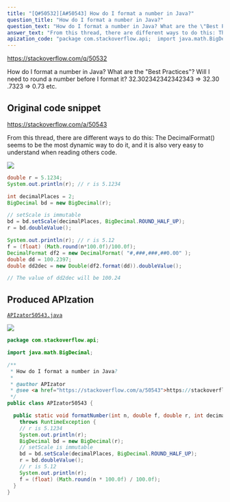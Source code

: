 ```yaml
---
title: "[Q#50532][A#50543] How do I format a number in Java?"
question_title: "How do I format a number in Java?"
question_text: "How do I format a number in Java? What are the \"Best Practices\"? Will I need to round a number before I format it? 32.302342342342343 => 32.30 .7323 => 0.73 etc."
answer_text: "From this thread, there are different ways to do this: The DecimalFormat() seems to be the most dynamic way to do it, and it is also very easy to understand when reading others code."
apization_code: "package com.stackoverflow.api;  import java.math.BigDecimal;  /**  * How do I format a number in Java?  *  * @author APIzator  * @see <a href=\"https://stackoverflow.com/a/50543\">https://stackoverflow.com/a/50543</a>  */ public class APIzator50543 {    public static void formatNumber(int n, double f, double r, int decimalPlaces)     throws RuntimeException {     // r is 5.1234     System.out.println(r);     BigDecimal bd = new BigDecimal(r);     // setScale is immutable     bd = bd.setScale(decimalPlaces, BigDecimal.ROUND_HALF_UP);     r = bd.doubleValue();     // r is 5.12     System.out.println(r);     f = (float) (Math.round(n * 100.0f) / 100.0f);   } }"
---
```


https://stackoverflow.com/q/50532

How do I format a number in Java?
What are the &quot;Best Practices&quot;?
Will I need to round a number before I format it?
32.302342342342343 =&gt; 32.30
.7323 =&gt; 0.73
etc.



## Original code snippet

https://stackoverflow.com/a/50543

From this thread, there are different ways to do this:
The DecimalFormat() seems to be the most dynamic way to do it, and it is also very easy to understand when reading others code.

<div class="code-logo"><img src="/stackoverflow.png" /></div>

```java
double r = 5.1234;
System.out.println(r); // r is 5.1234

int decimalPlaces = 2;
BigDecimal bd = new BigDecimal(r);

// setScale is immutable
bd = bd.setScale(decimalPlaces, BigDecimal.ROUND_HALF_UP);
r = bd.doubleValue();

System.out.println(r); // r is 5.12
f = (float) (Math.round(n*100.0f)/100.0f);
DecimalFormat df2 = new DecimalFormat( "#,###,###,##0.00" );
double dd = 100.2397;
double dd2dec = new Double(df2.format(dd)).doubleValue();

// The value of dd2dec will be 100.24
```

## Produced APIzation

[`APIzator50543.java`](https://github.com/pasqualesalza/apization-temp-data/raw/master/search/APIzator50543.java)

<div class="code-logo"><img src="/apizator.png" /></div>

```java
package com.stackoverflow.api;

import java.math.BigDecimal;

/**
 * How do I format a number in Java?
 *
 * @author APIzator
 * @see <a href="https://stackoverflow.com/a/50543">https://stackoverflow.com/a/50543</a>
 */
public class APIzator50543 {

  public static void formatNumber(int n, double f, double r, int decimalPlaces)
    throws RuntimeException {
    // r is 5.1234
    System.out.println(r);
    BigDecimal bd = new BigDecimal(r);
    // setScale is immutable
    bd = bd.setScale(decimalPlaces, BigDecimal.ROUND_HALF_UP);
    r = bd.doubleValue();
    // r is 5.12
    System.out.println(r);
    f = (float) (Math.round(n * 100.0f) / 100.0f);
  }
}

```